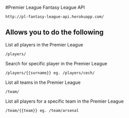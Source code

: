 #Premier League Fantasy League API 

```
http://pl-fantasy-league-api.herokuapp.com/
```

Allows you to do the following
---------------

List all players in the Premier League

```
/players/
```

Search for specific player in the Premier League

```
/players/{{surname}} eg. /players/cech/
```

List all teams in the Premier League

```
/team/
```

List all players for a specific team in the Premier League

```
/team/{{team}} eg. /team/arsenal
```
